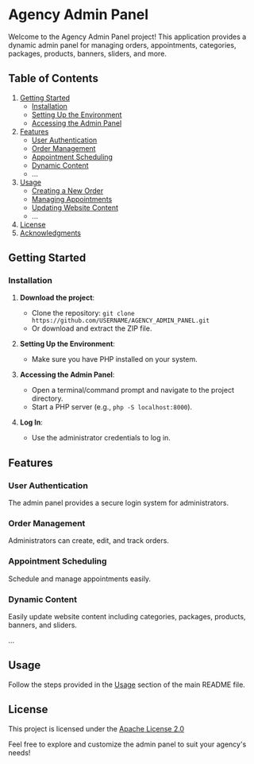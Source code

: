 # Agency Admin Panel

Welcome to the Agency Admin Panel project! This application provides a dynamic admin panel for managing orders, appointments, categories, packages, products, banners, sliders, and more.

## Table of Contents

1. [Getting Started](#getting-started)
    - [Installation](#installation)
    - [Setting Up the Environment](#setting-up-the-environment)
    - [Accessing the Admin Panel](#accessing-the-admin-panel)
2. [Features](#features)
    - [User Authentication](#user-authentication)
    - [Order Management](#order-management)
    - [Appointment Scheduling](#appointment-scheduling)
    - [Dynamic Content](#dynamic-content)
    - ...
3. [Usage](#usage)
    - [Creating a New Order](#creating-a-new-order)
    - [Managing Appointments](#managing-appointments)
    - [Updating Website Content](#updating-website-content)
    - ...
4. [License](#license)
5. [Acknowledgments](#acknowledgments)

## Getting Started

### Installation

1. **Download the project**:
   - Clone the repository: `git clone https://github.com/USERNAME/AGENCY_ADMIN_PANEL.git`
   - Or download and extract the ZIP file.

2. **Setting Up the Environment**:
   - Make sure you have PHP installed on your system.

3. **Accessing the Admin Panel**:
   - Open a terminal/command prompt and navigate to the project directory.
   - Start a PHP server (e.g., `php -S localhost:8000`).

4. **Log In**:
   - Use the administrator credentials to log in.

## Features

### User Authentication

The admin panel provides a secure login system for administrators.

### Order Management

Administrators can create, edit, and track orders.

### Appointment Scheduling

Schedule and manage appointments easily.

### Dynamic Content

Easily update website content including categories, packages, products, banners, and sliders.

...

## Usage

Follow the steps provided in the [Usage](#usage) section of the main README file.

## License

This project is licensed under the [Apache License 2.0](https://www.apache.org/licenses/LICENSE-2.0)


Feel free to explore and customize the admin panel to suit your agency's needs!
